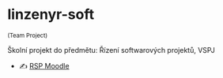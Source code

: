 # linzenyr-soft 
<sub> (Team Project) </sub>


Školní projekt do předmětu: Řízení softwarových projektů, VSPJ

- :writing_hand: [RSP Moodle ]([https://pages.github.com/](https://moodle.vspj.cz/course/view.php?id=202744)https://moodle.vspj.cz/course/view.php?id=202744)
